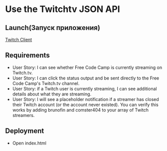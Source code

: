 # Use the Twitchtv JSON API

## Launch(Запуск приложения)

[Twitch Client](https://nik1910.github.io/fcc-challenges/frontend/twitch-client/)

## Requirements

* User Story: I can see whether Free Code Camp is currently streaming on Twitch.tv.
* User Story: I can click the status output and be sent directly to the Free Code Camp's Twitch.tv channel.
* User Story: if a Twitch user is currently streaming, I can see additional details about what they are streaming.
* User Story: I will see a placeholder notification if a streamer has closed their Twitch account (or the account never existed). You can verify this works by adding brunofin and comster404 to your array of Twitch streamers.

## Deployment

* Open index.html



